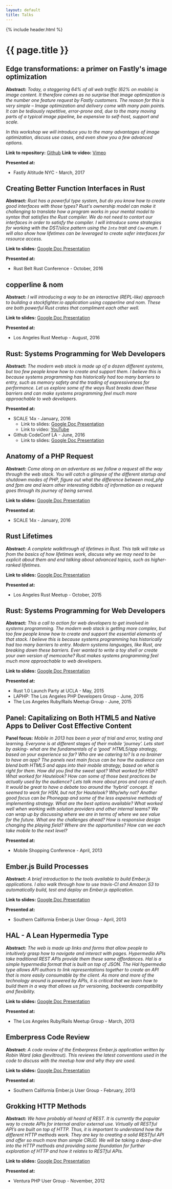 ```yaml
---
layout: default
title: Talks
---
```


{% include header.html %}

# {{ page.title }}

## Edge transformations: a primer on Fastly's image optimization

**Abstract:** _Today, a staggering 64% of all web traffic (62% on mobile) is image content. It therefore comes as no surprise that image optimization is the number one feature request by Fastly customers. The reason for this is very simple – Image optimization and delivery come with many pain points. It can be tediously repetitive, error-prone and, due to the many moving parts of a typical image pipeline, be expensive to self-host, support and scale._

_In this workshop we will introduce you to the many advantages of image optimization, discuss use cases, and even show you a few advanced options._

**Link to repository:** [Github](https://github.com/hautelook/altitude-2017-fastly-image-opto)
**Link to video:** [Vimeo](https://vimeo.com/212307490#t=1870s)

**Presented at:**

   * Fastly Altitude NYC - March, 2017

## Creating Better Function Interfaces in Rust

**Abstract:** _Rust has a powerful type system, but do you know how to create good interfaces with those types? Rust's ownership model can make it challenging to translate how a program works in your mental model to syntax that satisfies the Rust compiler. We do not need to contort our interfaces in order to satisfy the compiler. I will introduce some strategies for working with the DST/slice pattern using the `Into` trait and `Cow` enum. I will also show how lifetimes can be leveraged to create safer interfaces for resource access._

**Link to slides:** [Google Doc Presentation](https://docs.google.com/presentation/d/1kH5xXvHj9CU1_OfYXM4oaeo3VVzAyhUlcW9LNirCQwI/edit?usp=sharing)

**Presented at:**

   * Rust Belt Rust Conference - October, 2016

## copperline & nom

**Abstract:** _I will introducing a way to be an interactive (REPL-like) approach to building a stockfighter.io application using copperline and nom. These are both powerful Rust crates that compliment each other well._

**Link to slides:** [Google Doc Presentation](https://docs.google.com/presentation/d/159oFYPRLlTkSmnrNjeCaj8zAwxx9jm4K_uJKqg4Tabg/edit?usp=sharing)

**Presented at:**

   * Los Angeles Rust Meetup - August, 2016

## Rust: Systems Programming for Web Developers

**Abstract:** _The modern web stack is made up of a dozen different systems, but too few people know how to create and support them. I believe this is because systems programming has historically had too many barriers to entry, such as memory safety and the trading of expressiveness for performance. Let us explore some of the ways Rust breaks down these barriers and can make systems programming feel much more approachable to web developers._

**Presented at:**

   * SCALE 14x - January, 2016
      * Link to slides: [Google Doc Presentation](https://docs.google.com/presentation/d/1jfyzgeVrwDbN6MgVPpIIj7NHFMHoQ4HuqxbNhIWUqUg/edit?usp=sharing)
      * Link to video: [YouTube](https://www.youtube.com/watch?v=1MRY6s7vm-0&feature=youtu.be&t=1h36m30s)
   * Github CodeConf LA - June, 2016
      * Link to slides: [Google Doc Presentation](https://docs.google.com/presentation/d/1-dp0pwvo3r1T8KyEPPC8wkuCLGL7CdbvlKj4Mjzx7m0/edit?usp=sharing)

## Anatomy of a PHP Request

**Abstract:** _Come along on an adventure as we follow a request all the way through the web stack. You will catch a glimpse of the different startup and shutdown modes of PHP, figure out what the difference between mod_php and fpm are and learn other interesting tidbits of information as a request goes through its journey of being served._

**Link to slides:** [Google Doc Presentation](https://docs.google.com/presentation/d/1F8SZlAzM0ZZLgIDk8B7WInMxSqLsXXRH9VyPfEGL_ZU/edit?usp=sharing)

**Presented at:**

   * SCALE 14x - January, 2016

## Rust Lifetimes

**Abstract:** _A complete walkthrough of lifetimes in Rust. This talk will take us from the basics of how lifetimes work, discuss why we may need to be explicit about them and end talking about advanced topics, such as higher-ranked lifetimes._

**Link to slides:** [Google Doc Presentation](https://docs.google.com/a/hermanradtke.com/presentation/d/1ySMGJqK9yKtx5JX6n7w8j8srkgCC9YdCFKPXKLZ6Fy4/edit?usp=sharing)

**Presented at:**

   * Los Angeles Rust Meetup - October, 2015

## Rust: Systems Programming for Web Developers

**Abstract:** _This a call to action for web developers to get involved in systems programming. The modern web stack is getting more complex, but too few people know how to create and support the essential elements of that stack. I believe this is because systems programming has historically had too many barriers to entry. Modern systems languages, like Rust, are breaking down these barriers. Ever wanted to write a toy shell or create your own version of memcache? Rust makes systems programming feel much more approachable to web developers._

**Link to slides:** [Google Doc Presentation](https://docs.google.com/presentation/d/1esxYcRi8a2oJy9H0jnRJ6u8zGYI3jJByyBLo-vKRAbs/edit?usp=sharing)

**Presented at:**

   * Rust 1.0 Launch Party at UCLA - May, 2015
   * LAPHP: The Los Angeles PHP Developers Group - June, 2015
   * The Los Angeles Ruby/Rails Meetup Group - June, 2015

## Panel: Capitalizing on Both HTML5 and Native Apps to Deliver Cost Effective Content

**Panel focus:** _Mobile in 2013 has been a year of trial and error, testing and learning. Everyone is at different stages of their mobile ‘journey’. Lets start by asking- what are the fundamentals of a ‘good’ HTML5/app strategy, based on your experience so far? Who are we catering to? Is a no brainer to have an app? The panels next main focus can be how the audience can blend both HTML5 and apps into their mobile strategy, based on what is right for them. How did you find the sweet spot? What worked for HSN? What worked for Hautelook? How can some of those best practices be actually used by the audience? Lets talk more about pros and cons of each. It would be great to have a debate too around the ‘hybrid’ concept. It seemed to work for HSN, but not for Hautelook? Why/why not? Another good focus can be Phonegap and some of the less expensive methods of implementing strategy. What are the best options available? What worked well when working with solution providers and other internal teams? We can wrap up by discussing where we are in terms of where we see value for the future. What are the challenges ahead? How is responsive design changing the playing field? Where are the opportunities? How can we each take mobile to the next level?_

**Presented at:**

   * Mobile Shopping Conference - April, 2013

## Ember.js Build Processes

**Abstract:** _A brief introduction to the tools available to build Ember.js applications. I also walk through how to use travis-CI and Amazon S3 to automatically build, test and deploy an Ember.js application._

**Link to slides:** [Google Doc Presentation](https://docs.google.com/presentation/d/1qF29bi_tuBugt4rvXgMxTqQoThoycSlvF_OEOAfUS7c/edit?usp=sharing)

**Presented at:**

   * Southern California Ember.js User Group - April, 2013

## HAL - A Lean Hypermedia Type

**Abstract:** _The web is made up links and forms that allow people to intuitively grasp how to navigate and interact with pages. Hypermedia APIs take traditional REST APIs provide them these same affordances. Hal is a simple hypermedia format that is built on top of JSON. The Hal hypermedia type allows API authors to link representations together to create an API that is more easily consumable by the client. As more and more of the technology around is powered by APIs, it is critical that we learn how to build them in a way that allows us for versioning, backwards compatibility and flexibility._

**Link to slides:** [Google Doc Presentation](https://docs.google.com/presentation/d/1e-0HOFUtDo-lP0Sko1tCfpnJ9IoV2Q5HgbAXibBVZkg/edit?usp=sharing)

**Presented at:**

   * The Los Angeles Ruby/Rails Meetup Group - March, 2013

## Emberpress Code Review

**Abstract:** _A code review of the Emberpress Ember.js application written by Robin Ward (aka @eviltrout). This reviews the latest conventions used in the code to discuss with the meetup how and why they are used._

**Link to slides:** [Google Doc Presentation](https://docs.google.com/presentation/d/1oigTeMMSwrX4ltGSqn5xzQdW1VbJCZFb8tK-rtTi2Ms/edit?usp=sharing)

**Presented at:**

   * Southern California Ember.js User Group - February, 2013

## Grokking HTTP Methods

**Abstract:** _We have probably all heard of REST. It is currently the popular way to create APIs for internal and/or external use. Virtually all RESTful API’s are built on top of HTTP. Thus, it is important to understand how the different HTTP methods work. They are key to creating a solid RESTful API and offer so much more than simple CRUD. We will be taking a deep-dive into the HTTP methods and providing some foundation for further exploration of HTTP and how it relates to RESTful APIs._

**Link to slides:** [Google Doc Presentation](https://docs.google.com/presentation/d/1A7qabDigO0zJEJOpdjN2pQnCTg7TdPqCszYBNq1tpd0/edit?usp=sharing)

**Presented at:**

   * Ventura PHP User Group - November, 2012
